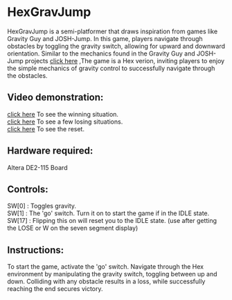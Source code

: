 # HexGravJump
HexGravJump is a semi-platformer that draws inspiration from games like Gravity Guy and JOSH-Jump. In this game, players navigate through obstacles by toggling the gravity switch, allowing for upward and downward orientation. Similar to the mechanics found in the Gravity Guy and JOSH-Jump projects [click here](https://github.com/HuIsJason/J.O.S.H.-Jump/blob/master/josh_jump.v) ,The game is a Hex verion, inviting players to enjoy the simple mechanics of gravity control to successfully navigate through the obstacles.

## Video demonstration:
[click here](https://www.youtube.com/shorts/ZpTXdf6KGDs) To see the winning situation. </br>
[click here](https://www.youtube.com/shorts/oOQ43PqzJxE) To see a few losing situations. </br>
[click here](https://www.youtube.com/shorts/fKc9mp5G39A) To see the reset. </br>

## Hardware required: 
Altera DE2-115 Board 

## Controls: 
SW[0] : Toggles gravity. </br>
SW[1] : The 'go' switch. Turn it on to start the game if in the IDLE state.</br>
SW[17] : Flipping this on will reset you to the IDLE state. (use after getting the LOSE or W  on the seven segment display)
## Instructions:
To start the game, activate the 'go' switch. Navigate through the Hex environment by manipulating the gravity switch, toggling between up and down. Colliding with any obstacle results in a loss, while successfully reaching the end secures victory.
